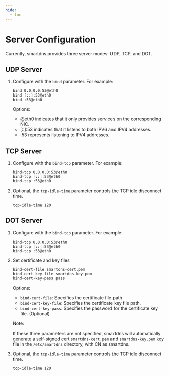 ```yaml
---
hide:
  - toc
---
```


# Server Configuration

Currently, smartdns provides three server modes: UDP, TCP, and DOT.

## UDP Server

1. Configure with the `bind` parameter. For example:

    ```shell
    bind 0.0.0.0:53@eth0
    bind [::]:53@eth0
    bind :53@eth0
    ```

    Options:

    * @eth0 indicates that it only provides services on the corresponding NIC.
    * [::]:53 indicates that it listens to both IPV6 and IPV4 addresses.
    * :53 represents listening to IPV4 addresses.

## TCP Server

1. Configure with the `bind-tcp` parameter. For example:

    ```shell
    bind-tcp 0.0.0.0:53@eth0
    bind-tcp [::]:53@eth0
    bind-tcp :53@eth0
    ```

1. Optional, the `tcp-idle-time` parameter controls the TCP idle disconnect time.

    ```shell
    tcp-idle-time 120
    ```

## DOT Server

1. Configure with the `bind-tcp` parameter. For example:

    ```shell
    bind-tcp 0.0.0.0:53@eth0
    bind-tcp [::]:53@eth0
    bind-tcp :53@eth0
    ```

1. Set certificate and key files

    ```shell
    bind-cert-file smartdns-cert.pem
    bind-cert-key-file smartdns-key.pem
    bind-cert-key-pass pass
    ```

    Options:

    * `bind-cert-file`: Specifies the certificate file path.
    * `bind-cert-key-file`: Specifies the certificate key file path.
    * `bind-cert-key-pass`: Specifies the password for the certificate key file. (Optional)

    Note:

    If these three parameters are not specified, smartdns will automatically generate a self-signed cert `smartdns-cert.pem` and `smartdns-key.pem` key file in the `/etc/smartdns` directory, with CN as smartdns.

1. Optional, the `tcp-idle-time` parameter controls the TCP idle disconnect time.

    ```shell
    tcp-idle-time 120
    ```
